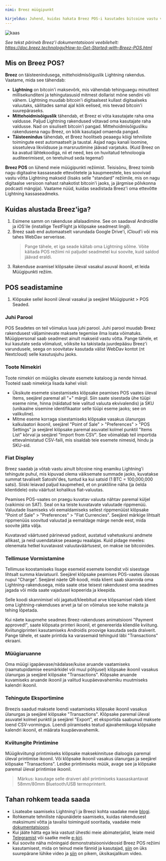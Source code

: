 ```yaml
---
nimi: Breez müügipunkt

kirjeldus: Juhend, kuidas hakata Breez POS-i kasutades bitcoine vastu võtma
---
```


![kaas](assets/cover.webp)

_See tekst pärineb Breez'i dokumentatsiooni veebilehelt: https://doc.breez.technology/How-to-Get-Started-with-Breez-POS.html_

## Mis on Breez POS?

**Breez** on täisteenindusega, mittehoidmisõiguslik Lightning rakendus. Vaatame, mida see tähendab:

- **Lightning** on bitcoin'i maksevõrk, mis vähendab tehinguaegu minutitest millisekunditeni ja tehingutasusid mitmest dollarist mõne sendini või vähem. Lightning muudab bitcoin'i digitaalsest kullast digitaalseks valuutaks, säilitades samal ajal kõik eelised, mis teevad bitcoin'i suurepäraseks.
- **Mittehoidmisõiguslik** tähendab, et Breez ei võta kasutajate raha oma valdusse. Paljud Lightning rakendused võtavad oma kasutajate raha valdusse. Nad on sisuliselt bitcoin'i pangad. Mittehoidmisõigusliku rakendusena nagu Breez, on kõik kasutajad omaenda pangad.
- **Täisteenindus** tähendab, et Breez hoolitseb peaaegu kõigi tehniliste toimingute eest automaatselt ja taustal. Asjad nagu kanali loomine, sissetuleva likviidsuse ja marsruutimine jäävad varjatuks. (Kuid Breez on ka avatud lähtekoodiga, nii et need, kes on huvitatud tehnoloogia auditeerimisest, on teretulnud seda tegema!)

**Breez POS** on lühend meie müügipunkti režiimist. Teisisõnu, Breez toimib nagu digitaalne kassaseade ettevõtetele ja kaupmeestele, kes soovivad vastu võtta Lightning makseid (lisaks selle "standard" režiimile, mis on nagu digitaalse versioon nahast rahakotist bitcoin'i jaoks, ja järgmise põlvkonna podcasti mängija). Vaatame nüüd, kuidas seadistada Breez'i oma ettevõtte Lightning kassaseadmeks.

## Kuidas alustada Breez'iga?

1. Esimene samm on rakenduse allalaadimine. See on saadaval Androidile ja iOS'ile (installige TestFlight ja klõpsake seadmest lingil).
2. Breez saab end automaatselt varundada Google Drive'i, iCloud'i või mis tahes WebDav serverisse.
   > Pange tähele, et iga seade käitab oma Lightning sõlme. Võite käitada POS režiimi nii paljudel seadmetel kui soovite, kuid saldod jäävad eraldi.
3. Rakenduse avamisel klõpsake üleval vasakul asuval ikoonil, et leida Müügipunkti režiim.

## POS seadistamine

1. Klõpsake sellel ikoonil üleval vasakul ja seejärel Müügipunkt > POS Seaded.

### Juhi Parool

POS Seadetes on teil võimalus luua juhi parool. Juhi parool muudab Breez rakendusest väljaminevate maksete tegemise ilma loata võimatuks. Müügipersonal saab seadmest ainult makseid vastu võtta. Pange tähele, et kui kasutate seda võimalust, võiksite ka takistada juurdepääsu Breez'i varundusele, seega on soovitatav kasutada välist WebDav kontot (nt Nextcloud) selle kasutusjuhu jaoks.

### Toote Nimekiri

Toote nimekiri on müügiks olevate esemete kataloog ja nende hinnad. Tooteid saab nimekirja lisada kahel viisil:

- Üksikute esemete sisestamiseks klõpsake peamises POS vaates üleval Items, seejärel paremal all "+" märgil. Siin saate sisestada ühe tüüpi eseme nime, hinna (näidatud teie valitud valuuta ekvivalendis) ja SKU (unikaalne sisemine identifikaator selle tüüpi eseme jaoks; see on valikuline).
- Mitme eseme korraga sisestamiseks klõpsake vasakus ülanurgas kalkulaatori ikoonil, seejärel "Point of Sale" > "Preferences" > "POS Settings" ja seejärel klõpsake paremal asuvatel kolmel punktil "Items List" kõrval ja seejärel "Import from CSV". See võimaldab teil importida ettevalmistatud CSV-faili, mis sisaldab teie esemete nimesid, hindu ja SKU-sid.
### Fiat Display

Breez saadab ja võtab vastu ainult bitcoine ning enamiku Lightning'i tehingute puhul, mis kipuvad olema väiksemate summade jaoks, kuvatakse summat tavaliselt Satoshi'des, tuntud ka kui satsid (1 BTC = 100,000,000 satsi). Siiski leiavad paljud kaupmehed, et on praktiline näha (ja öelda klientidele) ostu väärtust kohalikus fiat-valuutas.

Peamises POS-vaates on praegu kuvatav valuuta nähtav paremal küljel (vaikimisi on SAT). Seal on ka teiste kuvatavate valuutade rippmenüü. Valuutade lisamiseks või eemaldamiseks sellest rippmenüüst klõpsake "Point of Sale" > "Preferences" > "Fiat Currencies". Seejärel märkige lihtsalt rippmenüüs soovitud valuutad ja eemaldage märge nende eest, mida soovite jätta välja.

Kuvatavad väärtused pärinevad yadiost, austatud vahetuskursi andmete allikast, ja neid uuendatakse peaaegu reaalajas. Kuid pidage meeles: olenemata hetkel kuvatavast valuutaväärtusest, on makse ise bitcoinides.

### Tellimuse Vormistamine

Tellimuse koostamiseks lisage esemeid esemete loendist või sisestage lihtsalt summa klaviatuuril. Seejärel klõpsake peamises POS-vaates ülaosas nupul "Charge". Seejärel näete QR-koodi, mida klient saab skannida oma Lightning-rakendusega, mida saate otse teisest rakendusest oma seadmes jagada või mida saate vajadusel kopeerida ja kleepida.

Selle koodi skannimisel või jagatud/kleebitud arve klõpsamisel näeb klient oma Lightning-rakenduses arvet ja tal on võimalus see kohe maksta ja tehing lõpetada.

Kui näete kaupmehe seadmes Breez-rakenduses animatsiooni "Payment approved!", saate klõpsata printeri ikoonil, et genereerida kliendile kviitung. Kviitungiprinteri kasutamiseks Androidis proovige kasutada seda draiverit. Pange tähele, et saate printida ka varasemaid tehinguid läbi "Transactions" ekraani.

### Müügiaruanne

Oma müügi igapäevase/nädalase/kuise aruande vaatamiseks (raamatupidamise eesmärkidel või muul põhjusel) klõpsake ikoonil vasakus ülanurgas ja seejärel klõpsake "Transactions". Klõpsake aruande kuvamiseks aruande ikoonil ja valitud kuupäevavahemiku muutmiseks kalendri ikoonil.

### Tehingute Eksportimine

Breezis saadud maksete loendi vaatamiseks klõpsake ikoonil vasakus ülanurgas ja seejärel klõpsake "Transactions". Klõpsake paremal üleval asuvatel kolmel punktil ja seejärel "Export", et eksportida saabunud maksete loend CSV-vormingus. Loendi piiramiseks teatud ajavahemikuga klõpsake kalendri ikoonil, et määrata kuupäevavahemik.

### Kviitungite Printimine

Müügikviitungi printimiseks klõpsake maksekinnituse dialoogis paremal üleval printimise ikoonil. Või klõpsake ikoonil vasakus ülanurgas ja seejärel klõpsake "Transactions". Leidke printimiseks müük, avage see ja klõpsake paremal üleval printimise ikoonil.

> Märkus: kasutage selle draiveri abil printimiseks kaasaskantavat 58mm/80mm Bluetooth/USB termoprinterit.

## Tahan rohkem teada saada

- Lisateabe saamiseks Lightning'i ja Breezi kohta vaadake meie [blogi](https://breez.technology/blog).
- Rohkemate tehniliste näpunäidete saamiseks, kuidas rakendusest maksimumi võtta ja tavalisi toiminguid sooritada, vaadake meie [dokumentatsiooni](https://breez.technology/documentation).
- Kui jääte hätta ega leia vastust ühestki meie abimaterjalist, leiate meid [Telegramist](https://t.me/breez_labs) või saatke meile [e-kiri](mailto:support@breez.technology).
- Kui soovite näha mõningaid demonstratsioonivideosid Breez POS režiimi kasutamisest, mida on teinud meie fännid ja kasutajad, [siin](https://www.youtube.com/watch?v=xxxx) on üks suurepärane lühike video ja [siin](https://www.youtube.com/watch?v=xxxx) on pikem, üksikasjalikum video.